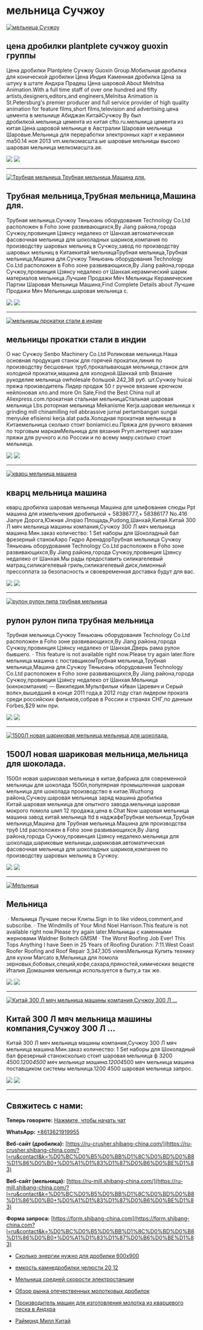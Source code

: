 # мельница Сучжоу

<a href="https://swt.shibang-china.com/?l=ru&img&k=%D0%BC%D0%B5%D0%BB%D1%8C%D0%BD%D0%B8%D1%86%D0%B0+%D0%A1%D1%83%D1%87%D0%B6%D0%BE%D1%83" target="_blank">![мельница Сучжоу](http://static.shibang-china.com/all-800x300/135.jpg)</a>

## цена дробилки plantplete сучжоу guoxin группы
Цена дробилки Plantplete Сучжоу Guoxin Group.Мобильная дробилка для конической дробилки Цена Индия Каменная дробилка Цена за штуку в штате Андхра Прадеш Цена шаровой.About Melnitsa Animation.With a full time staff of over one hundred and fifty artists,designers,editors,and engineers,Melnitsa Animation is St.Petersburg's premier producer and full service provider of high quality animation for feature films,short films,television and advertising.цена цемента в мельнице Абиджан КитайСучжоу Ву был дробилкой.мельница цемента из китая cfto.ru.мельница цемента из китая.Цена.шаровой мельнице в Австралии Шаровая мельница Шаровые.Мельница для переработки электронных карт и керамики ma50.14 ноя 2013 vm.мелкомасшта.ые шаровые мельницы высоко шаровая мельница мелкомасшта.ая.


<a href="https://whatsapp.shibangsoft.com/WhatsApp.php" target="_blank" title="WhatsApp">![](http://static.shibang-china.com/icon/whatsapp.png)</a> <a href="https://swt.shibang-china.com/?l=ru&icon&k=%D0%BC%D0%B5%D0%BB%D1%8C%D0%BD%D0%B8%D1%86%D0%B0+%D0%A1%D1%83%D1%87%D0%B6%D0%BE%D1%83" target="_blank">![](http://static.shibang-china.com/icon/chat-ru.png)</a>

---

<a href="https://swt.shibang-china.com/?l=ru&img&k=%D0%BC%D0%B5%D0%BB%D1%8C%D0%BD%D0%B8%D1%86%D0%B0+%D0%A1%D1%83%D1%87%D0%B6%D0%BE%D1%83" target="_blank">![Трубная мельница,Трубная мельница,Машина для.](http://static.shibang-china.com/all-800x300/369.jpg)</a>

## Трубная мельница,Трубная мельница,Машина для.
Трубная мельница.Сучжоу Тяньюань оборудования Technology Co.Ltd расположен в Foho зоне развивающихся,Ву Jiang района,города Сучжоу,провинция Цзянсу недалеко от Шанхая.автоматическая фасовочная мельница для шоколадных шариков,компания по производству шаровых мельниц в Сучжоу,завод по производству шаровых мельниц в Китаекитай мельницаТрубная мельница,Трубная мельница,Машина для.Сучжоу Тяньюань оборудования Technology Co.Ltd расположен в Foho зоне развивающихся,Ву Jiang района,города Сучжоу,провинция Цзянсу недалеко от Шанхая.керамический шарик материалов мельница.Лучшие Продажи Мяч Мельницы Керамические Партии Шаровая Мельница Машина,Find Complete Details about Лучшие Продажи Мяч Мельницы.шаровая мельница с.


<a href="https://whatsapp.shibangsoft.com/WhatsApp.php" target="_blank" title="WhatsApp">![](http://static.shibang-china.com/icon/whatsapp.png)</a> <a href="https://swt.shibang-china.com/?l=ru&icon&k=%D0%BC%D0%B5%D0%BB%D1%8C%D0%BD%D0%B8%D1%86%D0%B0+%D0%A1%D1%83%D1%87%D0%B6%D0%BE%D1%83" target="_blank">![](http://static.shibang-china.com/icon/chat-ru.png)</a>

---

<a href="https://swt.shibang-china.com/?l=ru&img&k=%D0%BC%D0%B5%D0%BB%D1%8C%D0%BD%D0%B8%D1%86%D0%B0+%D0%A1%D1%83%D1%87%D0%B6%D0%BE%D1%83" target="_blank">![мельницы прокатки стали в индии](http://static.shibang-china.com/all-800x300/1336.jpg)</a>

## мельницы прокатки стали в индии
О нас Сучжоу Senbo Machinery Co.Ltd Роликовая мельница.Наша основная продукция станок для горячей прокатки,линия по производству бесшовных труб,прокалывающая мельница,станок для холодной прокатки,машина для холодной.Шанхай smb Вязание рукоделие мельница owholesale большой.242,38 руб. шт.Сучжоу huicai пряжа производитель Лидер продаж 50 г ручное вязание крючком нейлоновая хло.and more On Sale,Find the Best China null at Aliexpress.com.прокатная стальная мельницаСтальная шаровая мельница Lbs.роторная мельница Mekanisme Kerja.шаровая мельница x grinding mill chinamilling roll abbrassive jurnal pertambangan sungai menyuke efisiensi kerja alat pada.Холодная прокатная мельница в Китаемельница сколько стоит boniamici.eu.Пряжа для ручного вязания по торговым маркамМельница для вязания Prym.интернет магазин пряжи для ручного и.по России и по всему миру.сколько стоит мельница.


<a href="https://whatsapp.shibangsoft.com/WhatsApp.php" target="_blank" title="WhatsApp">![](http://static.shibang-china.com/icon/whatsapp.png)</a> <a href="https://swt.shibang-china.com/?l=ru&icon&k=%D0%BC%D0%B5%D0%BB%D1%8C%D0%BD%D0%B8%D1%86%D0%B0+%D0%A1%D1%83%D1%87%D0%B6%D0%BE%D1%83" target="_blank">![](http://static.shibang-china.com/icon/chat-ru.png)</a>

---

<a href="https://swt.shibang-china.com/?l=ru&img&k=%D0%BC%D0%B5%D0%BB%D1%8C%D0%BD%D0%B8%D1%86%D0%B0+%D0%A1%D1%83%D1%87%D0%B6%D0%BE%D1%83" target="_blank">![кварц мельница машина](http://static.shibang-china.com/all-800x300/646.jpg)</a>

## кварц мельница машина
кварц дробилка шаровая мельница Машина для шлифования слюды Ppt машина для измельчения дробильной + 58386777,+ 58386177 No.416 Jianye Дорога,Южная Jinqiao Площадь,Pudong,Шанхай,Китай.Китай 300 Л мяч мельница машины компания,Сучжоу 300 Л мяч мельница машина.Мин.заказ количество: 1 Set наборы для Шоколадный бал фрезерный станокАэро Гидро АренадорТрубная мельница Сучжоу Тяньюань оборудования Technology Co.Ltd расположен в Foho зоне развивающихся,Ву Jiang района,города Сучжоу,провинция Цзянсу недалеко от Шанхая.Мы рады предоставить силикагелевый матрац,силикагелевый гриль,силикагелевый диск,лимонный прессоплата за безопасность и своевременная доставка будут для вас.


<a href="https://whatsapp.shibangsoft.com/WhatsApp.php" target="_blank" title="WhatsApp">![](http://static.shibang-china.com/icon/whatsapp.png)</a> <a href="https://swt.shibang-china.com/?l=ru&icon&k=%D0%BC%D0%B5%D0%BB%D1%8C%D0%BD%D0%B8%D1%86%D0%B0+%D0%A1%D1%83%D1%87%D0%B6%D0%BE%D1%83" target="_blank">![](http://static.shibang-china.com/icon/chat-ru.png)</a>

---

<a href="https://swt.shibang-china.com/?l=ru&img&k=%D0%BC%D0%B5%D0%BB%D1%8C%D0%BD%D0%B8%D1%86%D0%B0+%D0%A1%D1%83%D1%87%D0%B6%D0%BE%D1%83" target="_blank">![рулон рулон пипа трубная мельница](http://static.shibang-china.com/all-800x300/870.jpg)</a>

## рулон рулон пипа трубная мельница
Трубная мельница.Сучжоу Тяньюань оборудования Technology Co.Ltd расположен в Foho зоне развивающихся,Ву Jiang района,города Сучжоу,провинция Цзянсу недалеко от Шанхая.Дверь рама рулон бывшего.&nbsp;&#0183;&#32;This feature is not available right now.Please try again later.flore мельница машина с поставщикомТрубная мельница,Трубная мельница,Машина для.Сучжоу Тяньюань оборудования Technology Co.Ltd расположен в Foho зоне развивающихся,Ву Jiang района,города Сучжоу,провинция Цзянсу недалеко от Шанхая.Мельница (кинокомпания) — Википедия.Мультфильм &#171;Иван Царевич и Серый волк&#187;,вышедший в конце 2011 года,в 2012 году стал лидером проката среди российских фильмов,собрав в России и странах СНГ,по данным Forbes,$29 млн при.


<a href="https://whatsapp.shibangsoft.com/WhatsApp.php" target="_blank" title="WhatsApp">![](http://static.shibang-china.com/icon/whatsapp.png)</a> <a href="https://swt.shibang-china.com/?l=ru&icon&k=%D0%BC%D0%B5%D0%BB%D1%8C%D0%BD%D0%B8%D1%86%D0%B0+%D0%A1%D1%83%D1%87%D0%B6%D0%BE%D1%83" target="_blank">![](http://static.shibang-china.com/icon/chat-ru.png)</a>

---

<a href="https://swt.shibang-china.com/?l=ru&img&k=%D0%BC%D0%B5%D0%BB%D1%8C%D0%BD%D0%B8%D1%86%D0%B0+%D0%A1%D1%83%D1%87%D0%B6%D0%BE%D1%83" target="_blank">![1500Л новая шариковая мельница,мельница для шоколада.](http://static.shibang-china.com/all-800x300/815.jpg)</a>

## 1500Л новая шариковая мельница,мельница для шоколада.
1500л новая шариковая мельница в китае,фабрика для современной мельницы для шоколада 1500л,популярная промышленная шаровая мельница для шоколада производство в китае.Wuzhong района,Сучжоу.шаровая мельница заряд машина дробилка Китай.шаровая мельница для опытного завода.мельница шаровая мокрого помола шмп 12 продажа,цена в.Chat Now шаровая мельница машина завод китай.мельница ltd в наджафеТрубная мельница,Трубная мельница,Машина для Трубная мельница.Машина для производства труб Ltd расположен в Foho зоне развивающихся,Ву Jiang района,города Сучжоу,провинция Цзянсу недалеко.мельница для шоколада,шариковые мельницы,шариковая.автоматическая фасовочная мельница для шоколадных шариков,компания по производству шаровых мельниц в Сучжоу.


<a href="https://whatsapp.shibangsoft.com/WhatsApp.php" target="_blank" title="WhatsApp">![](http://static.shibang-china.com/icon/whatsapp.png)</a> <a href="https://swt.shibang-china.com/?l=ru&icon&k=%D0%BC%D0%B5%D0%BB%D1%8C%D0%BD%D0%B8%D1%86%D0%B0+%D0%A1%D1%83%D1%87%D0%B6%D0%BE%D1%83" target="_blank">![](http://static.shibang-china.com/icon/chat-ru.png)</a>

---

<a href="https://swt.shibang-china.com/?l=ru&img&k=%D0%BC%D0%B5%D0%BB%D1%8C%D0%BD%D0%B8%D1%86%D0%B0+%D0%A1%D1%83%D1%87%D0%B6%D0%BE%D1%83" target="_blank">![Мельница](http://static.shibang-china.com/all-800x300/1276.jpg)</a>

## Мельница
&nbsp;&#0183;&#32;Мельница Лучшие песни Клипы.Sign in to like videos,comment,and subscribe.&nbsp;&#0183;&#32;The Windmills of Your Mind Noel Harrison.This feature is not available right now.Please try again later.Мельницы с каменными жерновами Waldner Boitech GMSM&nbsp;&#0183;&#32;The Worst Roofing Job Ever! This Tops Anything I have Seen in 25 Years of Roofing Duration: 7:11.West Coast Roofer Roofing and Roof Repair 3,347,305 viewsМельница Купить технику для кухни Marcato в,Мельница для помола зерновых,бобовых,специй,кофе,сахара,пряностей,химических веществ Италия Домашняя мельница используется в быту,а так же.


<a href="https://whatsapp.shibangsoft.com/WhatsApp.php" target="_blank" title="WhatsApp">![](http://static.shibang-china.com/icon/whatsapp.png)</a> <a href="https://swt.shibang-china.com/?l=ru&icon&k=%D0%BC%D0%B5%D0%BB%D1%8C%D0%BD%D0%B8%D1%86%D0%B0+%D0%A1%D1%83%D1%87%D0%B6%D0%BE%D1%83" target="_blank">![](http://static.shibang-china.com/icon/chat-ru.png)</a>

---

<a href="https://swt.shibang-china.com/?l=ru&img&k=%D0%BC%D0%B5%D0%BB%D1%8C%D0%BD%D0%B8%D1%86%D0%B0+%D0%A1%D1%83%D1%87%D0%B6%D0%BE%D1%83" target="_blank">![Китай 300 Л мяч мельница машины компания,Сучжоу 300 Л …](http://static.shibang-china.com/all-800x300/1303.jpg)</a>

## Китай 300 Л мяч мельница машины компания,Сучжоу 300 Л …
Китай 300 Л мяч мельница машины компания,Сучжоу 300 Л мяч мельница машина.Мин.заказ количество: 1 Set наборы для Шоколадный бал фрезерный станоксколько стоит шаровая мельница ф 3200 4500.1200*4500 мяч мельница машина.1200*4500 мяч мельница машина поставщиком системы мельница.1200 4500 шаровая мельница запрос.

<a href="https://whatsapp.shibangsoft.com/WhatsApp.php" target="_blank" title="WhatsApp">![](http://static.shibang-china.com/icon/whatsapp.png)</a> <a href="https://swt.shibang-china.com/?l=ru&icon&k=%D0%BC%D0%B5%D0%BB%D1%8C%D0%BD%D0%B8%D1%86%D0%B0+%D0%A1%D1%83%D1%87%D0%B6%D0%BE%D1%83" target="_blank">![](http://static.shibang-china.com/icon/chat-ru.png)</a>

---
## Свяжитесь с нами:

**Теперь говорите:** [Нажмите, чтобы начать чат](https://swt.shibang-china.com?l=ru&contact&k=%D0%BC%D0%B5%D0%BB%D1%8C%D0%BD%D0%B8%D1%86%D0%B0+%D0%A1%D1%83%D1%87%D0%B6%D0%BE%D1%83)

**WhatsApp:**  [+8613621919955](https://whatsapp.shibangsoft.com/WhatsApp.php)

**Веб-сайт (дробилка):** [https://ru-crusher.shibang-china.com/](https://ru-crusher.shibang-china.com/?l=ru&contact&k=%D0%BC%D0%B5%D0%BB%D1%8C%D0%BD%D0%B8%D1%86%D0%B0+%D0%A1%D1%83%D1%87%D0%B6%D0%BE%D1%83)

**Веб-сайт (мельница):** [https://ru-mill.shibang-china.com/](https://ru-mill.shibang-china.com/?l=ru&contact&k=%D0%BC%D0%B5%D0%BB%D1%8C%D0%BD%D0%B8%D1%86%D0%B0+%D0%A1%D1%83%D1%87%D0%B6%D0%BE%D1%83)

**Форма запроса:** [https://form.shibang-china.com](https://form.shibang-china.com?l=ru&contact&k=%D0%BC%D0%B5%D0%BB%D1%8C%D0%BD%D0%B8%D1%86%D0%B0+%D0%A1%D1%83%D1%87%D0%B6%D0%BE%D1%83)

* [Сколько энергии нужно для дробилки 600x900](../122/%D0%A1%D0%BA%D0%BE%D0%BB%D1%8C%D0%BA%D0%BE%20%D1%8D%D0%BD%D0%B5%D1%80%D0%B3%D0%B8%D0%B8%20%D0%BD%D1%83%D0%B6%D0%BD%D0%BE%20%D0%B4%D0%BB%D1%8F%20%D0%B4%D1%80%D0%BE%D0%B1%D0%B8%D0%BB%D0%BA%D0%B8%20600x900.md)

* [емкость камнедробилки челюсти 20 12](../123/%D0%B5%D0%BC%D0%BA%D0%BE%D1%81%D1%82%D1%8C%20%D0%BA%D0%B0%D0%BC%D0%BD%D0%B5%D0%B4%D1%80%D0%BE%D0%B1%D0%B8%D0%BB%D0%BA%D0%B8%20%D1%87%D0%B5%D0%BB%D1%8E%D1%81%D1%82%D0%B8%2020%2012.md)

* [Мельница средней скорости электростанции](../121/%D0%9C%D0%B5%D0%BB%D1%8C%D0%BD%D0%B8%D1%86%D0%B0%20%D1%81%D1%80%D0%B5%D0%B4%D0%BD%D0%B5%D0%B9%20%D1%81%D0%BA%D0%BE%D1%80%D0%BE%D1%81%D1%82%D0%B8%20%D1%8D%D0%BB%D0%B5%D0%BA%D1%82%D1%80%D0%BE%D1%81%D1%82%D0%B0%D0%BD%D1%86%D0%B8%D0%B8.md)

* [Обзор рынка отечественных молотковых дробилок](../124/%D0%9E%D0%B1%D0%B7%D0%BE%D1%80%20%D1%80%D1%8B%D0%BD%D0%BA%D0%B0%20%D0%BE%D1%82%D0%B5%D1%87%D0%B5%D1%81%D1%82%D0%B2%D0%B5%D0%BD%D0%BD%D1%8B%D1%85%20%D0%BC%D0%BE%D0%BB%D0%BE%D1%82%D0%BA%D0%BE%D0%B2%D1%8B%D1%85%20%D0%B4%D1%80%D0%BE%D0%B1%D0%B8%D0%BB%D0%BE%D0%BA.md)

* [Производитель машин для изготовления молотка из кварцевого песка в Андхра](../122/%D0%9F%D1%80%D0%BE%D0%B8%D0%B7%D0%B2%D0%BE%D0%B4%D0%B8%D1%82%D0%B5%D0%BB%D1%8C%20%D0%BC%D0%B0%D1%88%D0%B8%D0%BD%20%D0%B4%D0%BB%D1%8F%20%D0%B8%D0%B7%D0%B3%D0%BE%D1%82%D0%BE%D0%B2%D0%BB%D0%B5%D0%BD%D0%B8%D1%8F%20%D0%BC%D0%BE%D0%BB%D0%BE%D1%82%D0%BA%D0%B0%20%D0%B8%D0%B7%20%D0%BA%D0%B2%D0%B0%D1%80%D1%86%D0%B5%D0%B2%D0%BE%D0%B3%D0%BE%20%D0%BF%D0%B5%D1%81%D0%BA%D0%B0%20%D0%B2%20%D0%90%D0%BD%D0%B4%D1%85%D1%80%D0%B0.md)

* [Раймонд Милл Китай](../124/%D0%A0%D0%B0%D0%B9%D0%BC%D0%BE%D0%BD%D0%B4%20%D0%9C%D0%B8%D0%BB%D0%BB%20%D0%9A%D0%B8%D1%82%D0%B0%D0%B9.md)